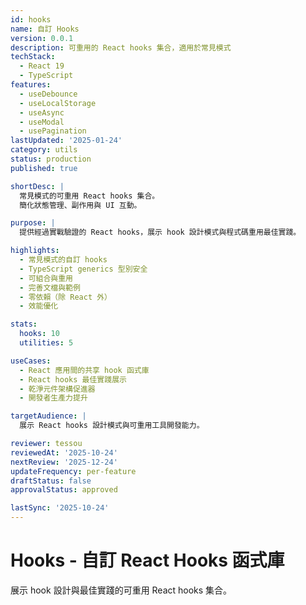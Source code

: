 ```yaml
---
id: hooks
name: 自訂 Hooks
version: 0.0.1
description: 可重用的 React hooks 集合，適用於常見模式
techStack:
  - React 19
  - TypeScript
features:
  - useDebounce
  - useLocalStorage
  - useAsync
  - useModal
  - usePagination
lastUpdated: '2025-01-24'
category: utils
status: production
published: true

shortDesc: |
  常見模式的可重用 React hooks 集合。
  簡化狀態管理、副作用與 UI 互動。

purpose: |
  提供經過實戰驗證的 React hooks，展示 hook 設計模式與程式碼重用最佳實踐。

highlights:
  - 常見模式的自訂 hooks
  - TypeScript generics 型別安全
  - 可組合與重用
  - 完善文檔與範例
  - 零依賴（除 React 外）
  - 效能優化

stats:
  hooks: 10
  utilities: 5

useCases:
  - React 應用間的共享 hook 函式庫
  - React hooks 最佳實踐展示
  - 乾淨元件架構促進器
  - 開發者生產力提升

targetAudience: |
  展示 React hooks 設計模式與可重用工具開發能力。

reviewer: tessou
reviewedAt: '2025-10-24'
nextReview: '2025-12-24'
updateFrequency: per-feature
draftStatus: false
approvalStatus: approved

lastSync: '2025-10-24'
---
```


# Hooks - 自訂 React Hooks 函式庫

展示 hook 設計與最佳實踐的可重用 React hooks 集合。

